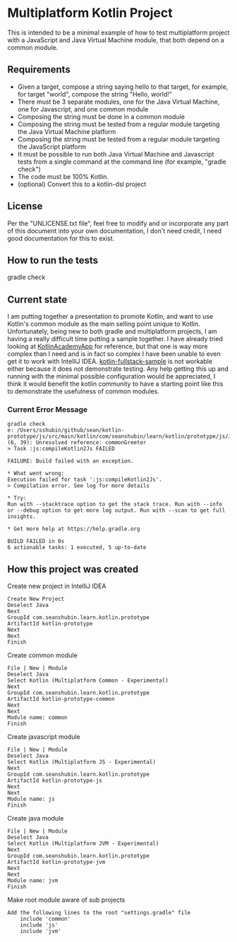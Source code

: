 # Multiplatform Kotlin Project
This is intended to be a minimal example of how to test multiplatform project with a JavaScript and Java Virtual Machine module, that both depend on a common module.

## Requirements
- Given a target, compose a string saying hello to that target, for example, for target "world", compose the string "Hello, world!"
- There must be 3 separate modules, one for the Java Virtual Machine, one for Javascript, and one common module
- Composing the string must be done in a common module
- Composing the string must be tested from a regular module targeting the Java Virtual Machine platform
- Composing the string must be tested from a regular module targeting the JavaScript platform
- It must be possible to run both Java Virtual Machine and Javascript tests from a single command at the command line (for example, "gradle check")
- The code must be 100% Kotlin.
- (optional) Convert this to a kotlin-dsl project  

## License
Per the "UNLICENSE.txt file", feel free to modify and or incorporate any part of this document into your own documentation, I don't need credit, I need good documentation for this to exist.

## How to run the tests
gradle check

## Current state
I am putting together a presentation to promote Kotlin, and want to use Kotlin's common module as the main selling point unique to Kotlin.
Unfortunately, being new to both gradle and multiplatform projects, I am having a really difficult time putting a sample together.
I have already tried looking at [KotlinAcademyApp](https://github.com/MarcinMoskala/KotlinAcademyApp) for reference, but that one is way more complex than I need and is in fact so complex I have been unable to even get it to work with IntelliJ IDEA.
[kotlin-fullstack-sample](https://github.com/Kotlin/kotlin-fullstack-sample) is not workable either because it does not demonstrate testing.
Any help getting this up and running with the minimal possible configuration would be appreciated, I think it would benefit the kotlin community to have a starting point like this to demonstrate the usefulness of common modules.    

### Current Error Message

    gradle check
    e: /Users/sshubin/github/sean/kotlin-prototype/js/src/main/kotlin/com/seanshubin/learn/kotlin/prototype/js/JsGreeter.kt: (6, 39): Unresolved reference: commonGreeter
    > Task :js:compileKotlin2Js FAILED
    
    FAILURE: Build failed with an exception.
    
    * What went wrong:
    Execution failed for task ':js:compileKotlin2Js'.
    > Compilation error. See log for more details
    
    * Try:
    Run with --stacktrace option to get the stack trace. Run with --info or --debug option to get more log output. Run with --scan to get full insights.
    
    * Get more help at https://help.gradle.org
    
    BUILD FAILED in 0s
    6 actionable tasks: 1 executed, 5 up-to-date

## How this project was created

Create new project in IntelliJ IDEA

    Create New Project
    Deselect Java
    Next
    GroupId com.seanshubin.learn.kotlin.prototype
    ArtifactId kotlin-prototype
    Next
    Next
    Finish

Create common module

    File | New | Module
    Deselect Java
    Select Kotlin (Multiplatform Common - Experimental)
    Next
    GroupId com.seanshubin.learn.kotlin.prototype
    ArtifactId kotlin-prototype-common
    Next
    Next
    Module name: common
    Finish

Create javascript module

    File | New | Module
    Deselect Java
    Select Kotlin (Multiplatform JS - Experimental)
    Next
    GroupId com.seanshubin.learn.kotlin.prototype
    ArtifactId kotlin-prototype-js
    Next
    Next
    Module name: js
    Finish

Create java module

    File | New | Module
    Deselect Java
    Select Kotlin (Multiplatform JVM - Experimental)
    Next
    GroupId com.seanshubin.learn.kotlin.prototype
    ArtifactId kotlin-prototype-jvm
    Next
    Next
    Module name: jvm
    Finish

Make root module aware of sub projects

    Add the following lines to the root "settings.gradle" file
        include 'common'
        include 'js'
        include 'jvm'
